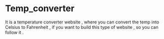 # Temp_converter
It is a temperature converter website , where you can convert the temp into Celsius to Fahrenheit , if you want to build this type of website , so you can follow it .
